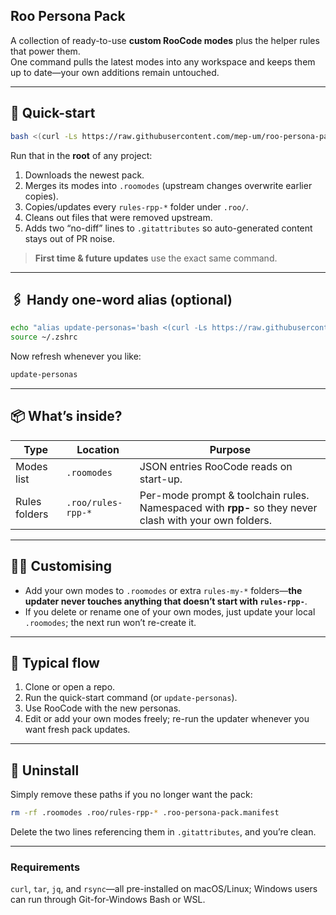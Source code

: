 ## Roo Persona Pack

A collection of ready-to-use **custom RooCode modes** plus the helper rules that power them.  
One command pulls the latest modes into any workspace and keeps them up to date—your own
additions remain untouched.

---

## 🚀 Quick-start

```bash
bash <(curl -Ls https://raw.githubusercontent.com/mep-um/roo-persona-pack/main/scripts/update-personas.sh)
````

Run that in the **root** of any project:

1. Downloads the newest pack.
2. Merges its modes into `.roomodes` (upstream changes overwrite earlier copies).
3. Copies/updates every `rules-rpp-*` folder under `.roo/`.
4. Cleans out files that were removed upstream.
5. Adds two “no-diff” lines to `.gitattributes` so auto-generated content stays out of PR noise.

> **First time & future updates** use the exact same command.

---

## 🖇️ Handy one-word alias (optional)

```bash
echo "alias update-personas='bash <(curl -Ls https://raw.githubusercontent.com/mep-um/roo-persona-pack/main/scripts/update-personas.sh)'" >> ~/.zshrc   # or ~/.bashrc
source ~/.zshrc
```

Now refresh whenever you like:

```bash
update-personas
```

---

## 📦 What’s inside?

| Type          | Location           | Purpose                                                                                                |
| ------------- | ------------------ | ------------------------------------------------------------------------------------------------------ |
| Modes list    | `.roomodes`        | JSON entries RooCode reads on start-up.                                                                |
| Rules folders | `.roo/rules-rpp-*` | Per-mode prompt & toolchain rules. Namespaced with **rpp-** so they never clash with your own folders. |

---

## 🙋‍♀️ Customising

* Add your own modes to `.roomodes` or extra `rules-my-*` folders—**the updater never touches anything that doesn’t start with `rules-rpp-`**.
* If you delete or rename one of your own modes, just update your local `.roomodes`; the next run won’t re-create it.

---

## 🔄 Typical flow

1. Clone or open a repo.
2. Run the quick-start command (or `update-personas`).
3. Use RooCode with the new personas.
4. Edit or add your own modes freely; re-run the updater whenever you want fresh pack updates.

---

## 🧹 Uninstall

Simply remove these paths if you no longer want the pack:

```bash
rm -rf .roomodes .roo/rules-rpp-* .roo-persona-pack.manifest
```

Delete the two lines referencing them in `.gitattributes`, and you’re clean.

---

### Requirements

`curl`, `tar`, `jq`, and `rsync`—all pre-installed on macOS/Linux; Windows users can run through Git-for-Windows Bash or WSL.
